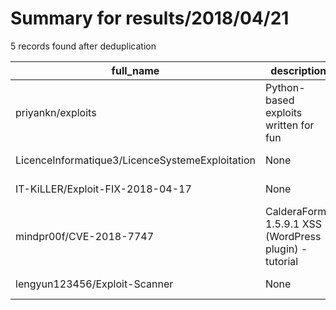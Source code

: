 
# Summary for results/2018/04/21
    
5 records found after deduplication

| full_name | description | html_url | matched_list | matched_count | pushed_at | size | stargazers_count | language | forks_count |
|-------------------------------------------------|--------------------------------------------------------|--------------------------------------------------------------------|----------------|-----------------|---------------------------|--------|--------------------|------------|---------------|
| priyankn/exploits | Python-based exploits written for fun | https://github.com/priyankn/exploits | ['exploit'] | 1 | 2018-04-21 01:07:43+00:00 | 5 | 0 | Python | 0 |
| LicenceInformatique3/LicenceSystemeExploitation | None | https://github.com/LicenceInformatique3/LicenceSystemeExploitation | ['exploit'] | 1 | 2018-04-21 10:41:08+00:00 | 627 | 0 | C | 1 |
| IT-KiLLER/Exploit-FIX-2018-04-17 | None | https://github.com/IT-KiLLER/Exploit-FIX-2018-04-17 | ['exploit'] | 1 | 2018-04-21 12:25:50+00:00 | 52 | 7 | SourcePawn | 2 |
| mindpr00f/CVE-2018-7747 | CalderaForms 1.5.9.1 XSS (WordPress plugin) - tutorial | https://github.com/mindpr00f/CVE-2018-7747 | ['cve-2'] | 1 | 2018-04-21 13:40:17+00:00 | 277 | 0 | nan | 0 |
| lengyun123456/Exploit-Scanner | None | https://github.com/lengyun123456/Exploit-Scanner | ['exploit'] | 1 | 2018-04-21 23:24:13+00:00 | 57 | 0 | HTML | 0 |

